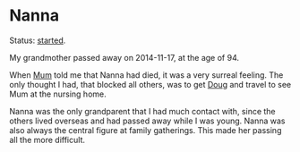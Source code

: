 # Nanna

Status: [started](../status/).

My grandmother passed away on 2014-11-17, at the age of 94.

When [Mum](../Mum/) told me that Nanna had died, it was a very surreal
feeling.
The only thought I had, that blocked all others, was to get
[Doug](../Doug/ "my younger brother") and travel to see Mum at the
nursing home.

Nanna was the only grandparent that I had much contact with, since the
others lived overseas and had passed away while I was young.
Nanna was also always the central figure at family gatherings.
This made her passing all the more difficult.

